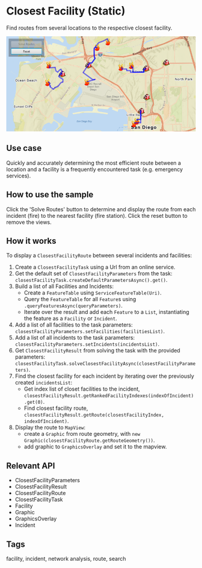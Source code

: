 <h1>Closest Facility (Static)</h1>

<p>Find routes from several locations to the respective closest facility.</p>

<p><img src="ClosestFacilityStatic.png"/></p>

<h2>Use case</h2>

<p>Quickly and accurately determining the most efficient route between a location and a facility is a frequently encountered task (e.g. emergency services).</p>

<h2>How to use the sample</h2>

<p>Click the 'Solve Routes' button to determine and display the route from each incident (fire) to the nearest facility (fire station). Click the reset button to remove the views.</p>

<h2>How it works</h2>

<p>To display a <code>ClosestFacilityRoute</code> between several incidents and facilities:</p>

<ol>
  <li>Create a <code>ClosestFacilityTask</code> using a Url from an online service.</li>
  <li>Get the default set of <code>ClosestFacilityParameters</code> from the task: <code>closestFacilityTask.createDefaultParametersAsync().get()</code>.</li>
  <li>Build a list of all Facilities and Incidents:
    <ul>
      <li>Create a <code>FeatureTable</code> using <code>ServiceFeatureTable(Uri)</code>.</li>
      <li>Query the <code>FeatureTable</code> for all <code>Feature</code>s using <code>.queryFeaturesAsync(queryParameters)</code>.</li>
      <li>Iterate over the result and add each <code>Feature</code> to a <code>List</code>, instantiating the feature as a <code>Facility</code> or <code>Incident</code>.</li>
    </ul>
  </li>
  <li>Add a list of all facilities to the task parameters: <code>closestFacilityParameters.setFacilities(facilitiesList)</code>.</li>
  <li>Add a list of all incidents to the task parameters: <code>closestFacilityParameters.setIncidents(incidentsList)</code>.</li>
  <li>Get <code>ClosestFacilityResult</code> from solving the task with the provided parameters: <code>closestFacilityTask.solveClosestFacilityAsync(closestFacilityParameters)</code>.</li>
  <li>Find the closest facility for each incident by iterating over the previously created <code>incidentsList</code>:
    <ul>
      <li>Get index list of closet facilities to the incident, <code>closestFacilityResult.getRankedFacilityIndexes(indexOfIncident).get(0)</code>.</li>
      <li>Find closest facility route, <code>closestFacilityResult.getRoute(closestFacilityIndex, indexOfIncident)</code>.</li>
    </ul>
  </li> 
  <li>Display the route to <code>MapView</code>:
    <ul>
      <li>create a <code>Graphic</code> from route geometry, with <code>new Graphic(closestFacilityRoute.getRouteGeometry())</code>.</li>
      <li>add graphic to <code>GraphicsOverlay</code> and set it to the mapview.</li>
    </ul>
  </li>
</ol>

<h2>Relevant API</h2>

<ul>
  <li>ClosestFacilityParameters</li>
  <li>ClosestFacilityResult</li>
  <li>ClosestFacilityRoute</li>
  <li>ClosestFacilityTask</li>
  <li>Facility</li>
  <li>Graphic</li>
  <li>GraphicsOverlay</li>
  <li>Incident</li>
</ul>

<h2>Tags</h2>

<p>facility, incident, network analysis, route, search</p>
